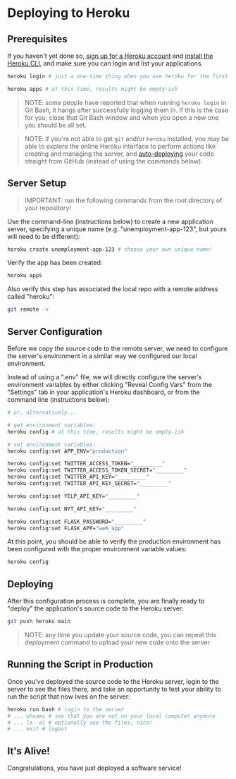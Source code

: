 # Deploying to Heroku

## Prerequisites

If you haven't yet done so, [sign up for a Heroku account](https://github.com/prof-rossetti/intro-to-python/blob/master/notes/clis/heroku.md#prerequisites) and [install the Heroku CLI](https://github.com/prof-rossetti/intro-to-python/blob/master/notes/clis/heroku.md#installation), and make sure you can login and list your applications.

```sh
heroku login # just a one-time thing when you use heroku for the first time

heroku apps # at this time, results might be empty-ish
```

> NOTE: some people have reported that when running `heroku login` in Git Bash, it hangs after successfully logging them in. If this is the case for you, close that Git Bash window and when you open a new one you should be all set.

> NOTE: if you're not able to get `git` and/or `heroku` installed, you may be able to explore the online Heroku interface to perform actions like creating and managing the server, and [auto-deploying](https://devcenter.heroku.com/articles/github-integration#automatic-deploys) your code straight from GitHub (instead of using the commands below).


## Server Setup

> IMPORTANT: run the following commands from the root directory of your repository!

Use the command-line (instructions below) to create a new application server, specifying a unique name (e.g. "unemployment-app-123", but yours will need to be different):

```sh
heroku create unemployment-app-123 # choose your own unique name!
```

Verify the app has been created:

```sh
heroku apps
```

Also verify this step has associated the local repo with a remote address called "heroku":

```sh
git remote -v
```

## Server Configuration

Before we copy the source code to the remote server, we need to configure the server's environment in a similar way we configured our local environment.

Instead of using a ".env" file, we will directly configure the server's environment variables by either clicking "Reveal Config Vars" from the "Settings" tab in your application's Heroku dashboard, or from the command line (instructions below):

```sh
# or, alternatively...

# get environment variables:
heroku config # at this time, results might be empty-ish

# set environment variables:
heroku config:set APP_ENV="production"

heroku config:set TWITTER_ACCESS_TOKEN="_________"
heroku config:set TWITTER_ACCESS_TOKEN_SECRET="_________"
heroku config:set TWITTER_API_KEY="_________"
heroku config:set TWITTER_API_KEY_SECRET="_________"

heroku config:set YELP_API_KEY="_________"

heroku config:set NYT_API_KEY="_________"

heroku config:set FLASK_PASSWORD="_________"
heroku config:set FLASK_APP="web_app"
```

At this point, you should be able to verify the production environment has been configured with the proper environment variable values:

```sh
heroku config
```

## Deploying

After this configuration process is complete, you are finally ready to "deploy" the application's source code to the Heroku server:

```sh
git push heroku main
```

> NOTE: any time you update your source code, you can repeat this deployment command to upload your new code onto the server

## Running the Script in Production

Once you've deployed the source code to the Heroku server, login to the server to see the files there, and take an opportunity to test your ability to run the script that now lives on the server:

```sh
heroku run bash # login to the server
# ... whoami # see that you are not on your local computer anymore
# ... ls -al # optionally see the files, nice!
# ... exit # logout
```

## It's Alive!

Congratulations, you have just deployed a software service!